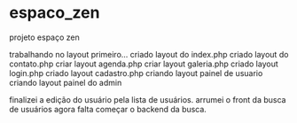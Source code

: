 # espaco_zen
projeto espaço zen

trabalhando no layout primeiro...
criado layout do index.php
criado layout do contato.php
criar layout agenda.php
criar layout galeria.php
criado layout login.php
criado layout cadastro.php
criando layout painel de usuario
criando layout painel do admin

finalizei a edição do usuário pela lista de usuários.
arrumei o front da busca de usuários
agora falta começar o backend da busca.
